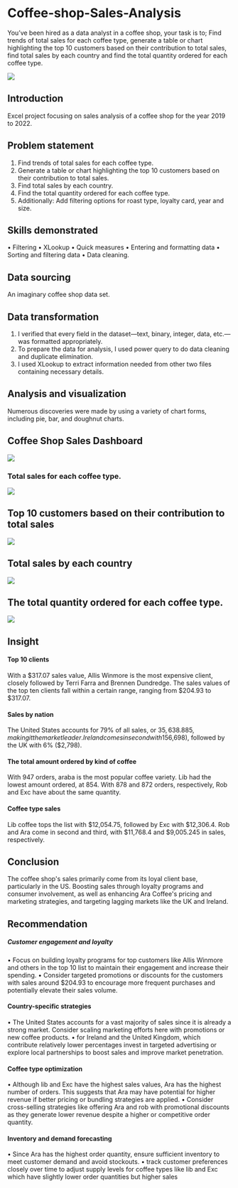 # Coffee-shop-Sales-Analysis
You’ve been hired as a data analyst in a coffee shop, your task is to; Find trends of total sales for each coffee type, generate a table or chart highlighting the top 10 customers based on their contribution to total sales, find total sales by each country and find the total quantity ordered for each coffee type. 

![](shop.jpeg)



## Introduction
Excel project focusing on sales analysis of a coffee shop for the year 2019 to 2022.

## Problem statement
1.	Find trends of total sales for each coffee type.
2.	Generate a table or chart highlighting the top 10 customers based on their contribution to total sales.
3.	Find total sales by each country.
4.	Find the total quantity ordered for each coffee type.
5.	Additionally: Add filtering options for roast type, loyalty card, year and size.

## Skills demonstrated
•	Filtering
•	XLookup
•	Quick measures
•	Entering and formatting data
•	Sorting and filtering data
•	Data cleaning.

## Data sourcing
An imaginary coffee shop data set.

## Data transformation
1.	I verified that every field in the dataset—text, binary, integer, data, etc.—was formatted appropriately.
2.	To prepare the data for analysis, I used power query to do data cleaning and duplicate elimination.
3.	I used XLookup to extract information needed from other two files containing necessary details.

## Analysis and visualization
Numerous discoveries were made by using a variety of chart forms, including pie, bar, and doughnut charts.

##  Coffee Shop Sales Dashboard
![](coffee2.jpeg)

### Total sales for each coffee type.

![](coffeetype.jpeg)

## Top 10 customers based on their contribution to total sales

![](top10.JPG)

## Total sales by each country
![](country.jpeg)

## The total quantity ordered for each coffee type.
![](quantity.jpeg)


## Insight
#### Top 10 clients
With a $317.07 sales value, Allis Winmore is the most expensive client, closely followed by Terri Farra and Brennen Dundredge. The sales values of the top ten clients fall within a certain range, ranging from $204.93 to $317.07.

#### Sales by nation 
The United States accounts for 79% of all sales, or $35,638.885, making it the market leader. Ireland comes in second with 15% of total sales ($6,698), followed by the UK with 6% ($2,798). 

#### The total amount ordered by kind of coffee 
With 947 orders, araba is the most popular coffee variety. Lib had the lowest amount ordered, at 854. 
With 878 and 872 orders, respectively, Rob and Exc have about the same quantity.

#### Coffee type sales 
Lib coffee tops the list with $12,054.75, followed by Exc with $12,306.4. Rob and Ara come in second and third, with $11,768.4 and $9,005.245 in sales, respectively. 

## Conclusion
The coffee shop's sales primarily come from its loyal client base, particularly in the US. Boosting sales through loyalty programs and consumer involvement, as well as enhancing Ara Coffee's pricing and marketing strategies, and targeting lagging markets like the UK and Ireland.

## Recommendation
##### Customer engagement and loyalty 
•	Focus on building loyalty programs for top customers like Allis Winmore and others in the top 10 list to maintain their engagement and increase their spending. 
•	Consider targeted promotions or discounts for the customers with sales around $204.93 to encourage more frequent purchases and potentially elevate their sales volume. 

#### Country-specific strategies 
•	The United States accounts for a vast majority of sales since it is already a strong market. Consider scaling marketing efforts here with promotions or new coffee products. 
•	for Ireland and the United Kingdom, which contribute relatively lower percentages invest in targeted advertising or explore local partnerships to boost sales and improve market penetration. 

#### Coffee type optimization
•	Although lib and Exc have the highest sales values, Ara has the highest number of orders. This suggests that Ara may have potential for higher revenue if better pricing or bundling strategies are applied. 
•	Consider cross-selling strategies like offering Ara and rob with promotional discounts as they generate lower revenue despite a higher or competitive order quantity. 

#### Inventory and demand forecasting 
•	Since Ara has the highest order quantity, ensure sufficient inventory to meet customer demand and avoid stockouts. 
•	track customer preferences closely over time to adjust supply levels for coffee types like lib and Exc which have slightly lower order quantities but higher sales



